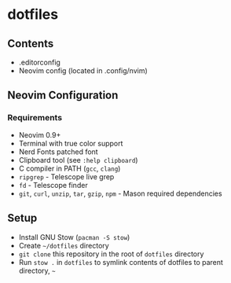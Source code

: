 # dotfiles

## Contents
- .editorconfig
- Neovim config (located in .config/nvim)

## Neovim Configuration

### Requirements
- Neovim 0.9+
- Terminal with true color support
- Nerd Fonts patched font
- Clipboard tool (see `:help clipboard`)
- C compiler in PATH (`gcc`, `clang`)
- `ripgrep` - Telescope live grep
- `fd` - Telescope finder
- `git`, `curl`, `unzip`, `tar`, `gzip`, `npm` - Mason required dependencies

## Setup
- Install GNU Stow (`pacman -S stow`)
- Create `~/dotfiles` directory
- `git clone` this repository in the root of `dotfiles` directory
- Run `stow .` in `dotfiles` to symlink contents of dotfiles to parent directory, `~`
